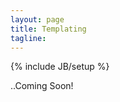 ```yaml
---
layout: page
title: Templating
tagline:
---
```

{% include JB/setup %}

<images src="/images/dancing-cat.gif" />

..Coming Soon!

<script>
$(function() {
  SelectPage("PageTemplate");
});
</script>
